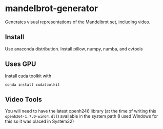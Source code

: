 # mandelbrot-generator
Generates visual representations of the Mandelbrot set, including video.

## Install
Use anaconda distribution.
Install pillow, numpy, numba, and cvtools

## Uses GPU
Install cuda toolkit with
    
    conda install cudatoolkit

## Video Tools
You will need to have the latest openh246 library (at the time of writing this `openh264-1.7.0-win64.dll`) available in the system path (I used Windows for this so it was placed in System32)
